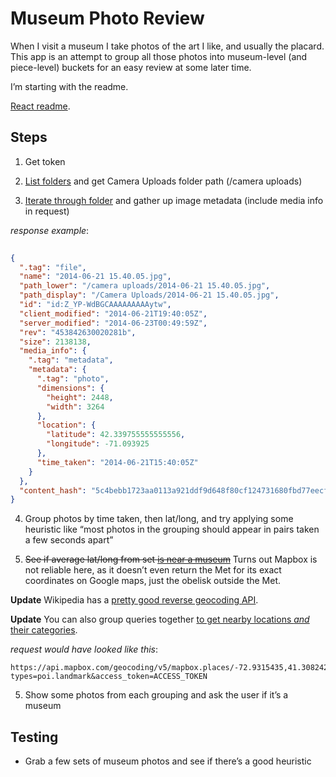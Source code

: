 # Museum Photo Review

When I visit a museum I take photos of the art I like, and usually the placard. This app is an attempt to group all those photos into museum-level (and piece-level) buckets for an easy review at some later time.

I’m starting with the readme.

[React readme](https://github.com/facebookincubator/create-react-app#create-react-app-).

## Steps

1. Get token

2. [List folders](https://dropbox.github.io/dropbox-api-v2-explorer/#files_list_folder) and get Camera Uploads folder path (/camera uploads)

3. [Iterate through folder](https://dropbox.github.io/dropbox-api-v2-explorer/#files_list_folder) and gather up image metadata (include media info in request)

*response example*:
``` json
	
{
  ".tag": "file",
  "name": "2014-06-21 15.40.05.jpg",
  "path_lower": "/camera uploads/2014-06-21 15.40.05.jpg",
  "path_display": "/Camera Uploads/2014-06-21 15.40.05.jpg",
  "id": "id:Z_YP-WdBGCAAAAAAAAAytw",
  "client_modified": "2014-06-21T19:40:05Z",
  "server_modified": "2014-06-23T00:49:59Z",
  "rev": "453842630020281b",
  "size": 2138138,
  "media_info": {
    ".tag": "metadata",
    "metadata": {
      ".tag": "photo",
      "dimensions": {
        "height": 2448,
        "width": 3264
      },
      "location": {
        "latitude": 42.339755555555556,
        "longitude": -71.093925
      },
      "time_taken": "2014-06-21T15:40:05Z"
    }
  },
  "content_hash": "5c4bebb1723aa0113a921ddf9d648f80cf124731680fbd77eecfe10fe9a9ae26"
}
```

4. Group photos by time taken, then lat/long, and try applying some heuristic like “most photos in the grouping should appear in pairs taken a few seconds apart”

5. ~~See if average lat/long from set [is near a museum](https://www.mapbox.com/api-documentation/#geocoding )~~ Turns out Mapbox is not reliable here, as it doesn’t even return the Met for its exact coordinates on Google maps, just the obelisk outside the Met.

**Update** Wikipedia has a [pretty good reverse geocoding API](https://en.wikipedia.org/w/api.php?action=query&list=geosearch&gscoord=41.308079%7C-72.930791&gsradius=1000&gslimit=10).

**Update** You can also group queries together [to get nearby locations *and* their categories](https://en.wikipedia.org/w/api.php?action=query&prop=categories&generator=geosearch&ggscoord=41.308079%7C-72.930791).

*request would have looked like this*:
```
https://api.mapbox.com/geocoding/v5/mapbox.places/-72.9315435,41.308242.json?types=poi.landmark&access_token=ACCESS_TOKEN
```

5. Show some photos from each grouping and ask the user if it’s a museum

## Testing

- Grab a few sets of museum photos and see if there’s a good heuristic
